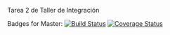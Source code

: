 Tarea 2 de Taller de Integración

Badges for Master:
[![Build Status](https://travis-ci.org/lucasrencoret/tarea2integracion.svg?branch=master)](https://travis-ci.org/lucasrencoret/tarea2integracion)
[![Coverage Status](https://coveralls.io/repos/github/lucasrencoret/tarea2integracion/badge.svg?branch=master)](https://coveralls.io/github/lucasrencoret/tarea2integracion?branch=master)